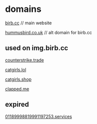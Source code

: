 # domains

[birb.cc](https://birb.cc) // main website

[hummusbird.co.uk](https://hummusbird.co.uk) // alt domain for birb.cc

## used on img.birb.cc

[counterstrike.trade](http://counterstrike.trade)

[catgirls.lol](https://catgirls.lol) 

[catgirls.shop](https://catgirls.shop)

[clapped.me](https://clapped.me)

## expired

[01189998819991197253.services](https://01189998819991197253.services)

